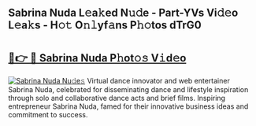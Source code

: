 ## Sabrina Nuda L𝚎a𝚔ed N𝚞𝚍e - Part-YVs Vi𝚍𝚎o L𝚎a𝚔s - H𝚘𝚝 O𝚗𝚕yf𝚊ns P𝚑𝚘tos dTrG0

# <h2><a href="http://kf03ej.oniu.top/?m=Sabrina+Nuda">🔗👉 🔴 Sabrina Nuda P𝚑ot𝚘𝚜 V𝚒d𝚎o</a></h2>

[![Sabrina Nuda Nu𝚍e𝚜](https://i.imgur.com/0qMVB7G.gif)](http://kf03ej.oniu.top/?m=Sabrina+Nuda)
Virtual dance innovator and web entertainer Sabrina Nuda, celebrated for disseminating dance and lifestyle inspiration through solo and collaborative dance acts and brief films. Inspiring entrepreneur Sabrina Nuda, famed for their innovative business ideas and commitment to success.  
